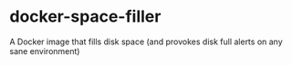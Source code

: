 # docker-space-filler
A Docker image that fills disk space (and provokes disk full alerts on any sane environment)
